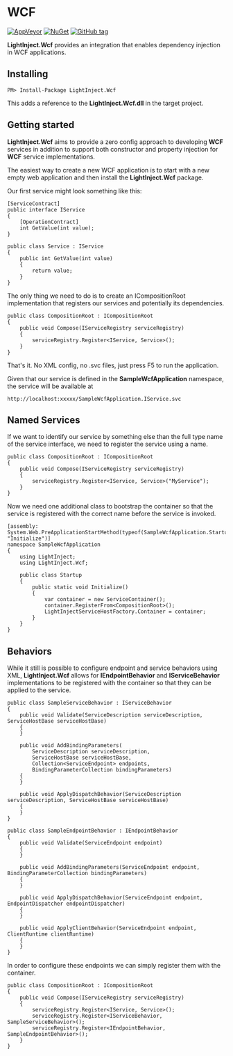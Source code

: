 # WCF #
[![AppVeyor](https://img.shields.io/appveyor/ci/gruntjs/grunt.svg?maxAge=2592000)](https://ci.appveyor.com/project/seesharper/lightinject-wcf)
[![NuGet](https://img.shields.io/nuget/v/LightInject.Wcf.svg?maxAge=2592000)]()
[![GitHub tag](https://img.shields.io/github/tag/seesharper/LightInject.Wcf.svg?maxAge=2592000)]()

**LightInject.Wcf** provides an integration that enables dependency injection in WCF applications. 

## Installing ##

<div class="nuget-badge" >
   <p>
         <code>PM&gt; Install-Package LightInject.Wcf </code>
   </p>
</div>

This adds a reference to the **LightInject.Wcf.dll** in the target project.

## Getting started ##

**LightInject.Wcf** aims to provide a zero config approach to developing **WCF** services in addition to support both constructor and property injection for **WCF** service implementations. 

The easiest way to create a new WCF application is to start with a new empty web application and then install the **LightInject.Wcf** package.

Our first service might look something like this:

    [ServiceContract]
    public interface IService
    {
        [OperationContract]
        int GetValue(int value);
    }

    public class Service : IService
    {
        public int GetValue(int value)
        {
            return value;
        }
    }

The only thing we need to do is to create an ICompositionRoot implementation that registers our services and potentially its dependencies.

    public class CompositionRoot : ICompositionRoot
    {
        public void Compose(IServiceRegistry serviceRegistry)
        {
            serviceRegistry.Register<IService, Service>();
        }
    }

That's it. No XML config, no .svc files, just press F5 to run the application.

Given that our service is defined in the **SampleWcfApplication** namespace, the service will be available at 

	http://localhost:xxxxx/SampleWcfApplication.IService.svc	


## Named Services ##

If we want to identify our service by something else than the full type name of the service interface, we need to register the service using a name. 

    public class CompositionRoot : ICompositionRoot
    {
        public void Compose(IServiceRegistry serviceRegistry)
        {
            serviceRegistry.Register<IService, Service>("MyService");
        }
    }
 
Now we need one additional class to bootstrap the container so that the service is registered with the correct name before the service is invoked.

	[assembly: System.Web.PreApplicationStartMethod(typeof(SampleWcfApplication.Startup), "Initialize")]
	namespace SampleWcfApplication
	{
	    using LightInject;
	    using LightInject.Wcf;
	
	    public class Startup
	    {
	        public static void Initialize()
	        {
	            var container = new ServiceContainer();
	            container.RegisterFrom<CompositionRoot>();
	            LightInjectServiceHostFactory.Container = container;
	        }
	    }
	}


## Behaviors ##

While it still is possible to configure endpoint and service behaviors using XML, **LightInject.Wcf** allows for **IEndpointBehavior** and **IServiceBehavior** implementations to be registered with the container so that they can be applied to the service.


    public class SampleServiceBehavior : IServiceBehavior
    {
        public void Validate(ServiceDescription serviceDescription, ServiceHostBase serviceHostBase)
        {            
        }

        public void AddBindingParameters(
            ServiceDescription serviceDescription,
            ServiceHostBase serviceHostBase,
            Collection<ServiceEndpoint> endpoints,
            BindingParameterCollection bindingParameters)
        {            
        }

        public void ApplyDispatchBehavior(ServiceDescription serviceDescription, ServiceHostBase serviceHostBase)
        {           
        }
    }

	public class SampleEndpointBehavior : IEndpointBehavior
    {
        public void Validate(ServiceEndpoint endpoint)
        {            
        }

        public void AddBindingParameters(ServiceEndpoint endpoint, BindingParameterCollection bindingParameters)
        {
        }

        public void ApplyDispatchBehavior(ServiceEndpoint endpoint, EndpointDispatcher endpointDispatcher)
        {
        }

        public void ApplyClientBehavior(ServiceEndpoint endpoint, ClientRuntime clientRuntime)
        {
        }
    }

In order to configure these endpoints we can simply register them with the container.

    public class CompositionRoot : ICompositionRoot
    {
        public void Compose(IServiceRegistry serviceRegistry)
        {
            serviceRegistry.Register<IService, Service>();
            serviceRegistry.Register<IServiceBehavior, SampleServiceBehavior>();
            serviceRegistry.Register<IEndpointBehavior, SampleEndpointBehavior>();
        }
    }



